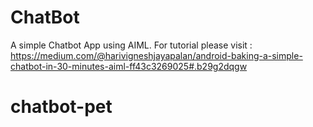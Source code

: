 # ChatBot
A simple Chatbot App using AIML. For tutorial please visit : https://medium.com/@harivigneshjayapalan/android-baking-a-simple-chatbot-in-30-minutes-aiml-ff43c3269025#.b29g2dqgw
# chatbot-pet
